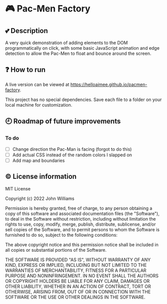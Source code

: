 # :video_game: Pac-Men Factory

## :two_hearts: Description

A very quick demonstration of adding elements to the DOM programmatically on click, with some basic JavaScript animation and edge detection to allow the Pac-Men to float and bounce around the screen.

## :question: How to run

A live version can be viewed at https://helloaimee.github.io/pacmen-factory. 

This project has no special dependencies. Save each file to a folder on your local machine for customization.

## :clock9: Roadmap of future improvements
### To do
- [ ] Change direction the Pac-Man is facing (forgot to do this)
- [ ] Add actual CSS instead of the random colors I slapped on
- [ ] Add map and boundaries

## :copyright: License information
MIT License

Copyright (c) 2022 John Williams

Permission is hereby granted, free of charge, to any person obtaining a copy
of this software and associated documentation files (the "Software"), to deal
in the Software without restriction, including without limitation the rights
to use, copy, modify, merge, publish, distribute, sublicense, and/or sell
copies of the Software, and to permit persons to whom the Software is
furnished to do so, subject to the following conditions:

The above copyright notice and this permission notice shall be included in all
copies or substantial portions of the Software.

THE SOFTWARE IS PROVIDED "AS IS", WITHOUT WARRANTY OF ANY KIND, EXPRESS OR
IMPLIED, INCLUDING BUT NOT LIMITED TO THE WARRANTIES OF MERCHANTABILITY,
FITNESS FOR A PARTICULAR PURPOSE AND NONINFRINGEMENT. IN NO EVENT SHALL THE
AUTHORS OR COPYRIGHT HOLDERS BE LIABLE FOR ANY CLAIM, DAMAGES OR OTHER
LIABILITY, WHETHER IN AN ACTION OF CONTRACT, TORT OR OTHERWISE, ARISING FROM,
OUT OF OR IN CONNECTION WITH THE SOFTWARE OR THE USE OR OTHER DEALINGS IN THE
SOFTWARE.